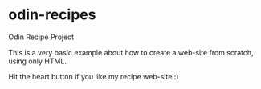 # odin-recipes
Odin Recipe Project

This is a very basic example about how to create a web-site from scratch, using only HTML.

Hit the heart button if you like my recipe web-site :)